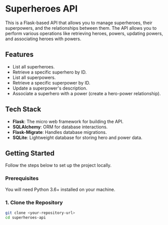 # Superheroes API

This is a Flask-based API that allows you to manage superheroes, their superpowers, and the relationships between them. The API allows you to perform various operations like retrieving heroes, powers, updating powers, and associating heroes with powers.

## Features

- List all superheroes.
- Retrieve a specific superhero by ID.
- List all superpowers.
- Retrieve a specific superpower by ID.
- Update a superpower's description.
- Associate a superhero with a power (create a hero-power relationship).

## Tech Stack

- **Flask**: The micro web framework for building the API.
- **SQLAlchemy**: ORM for database interactions.
- **Flask-Migrate**: Handles database migrations.
- **SQLite**: Lightweight database for storing hero and power data.

## Getting Started

Follow the steps below to set up the project locally.

### Prerequisites

You will need Python 3.6+ installed on your machine.

### 1. Clone the Repository

```bash
git clone <your-repository-url>
cd superheroes-api
